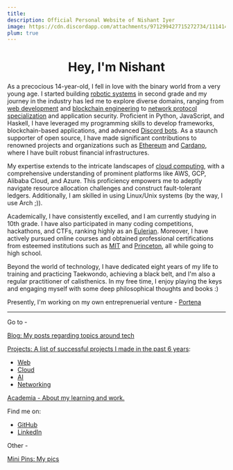 ```yaml
---
title: 
description: Official Personal Website of Nishant Iyer
image: https://cdn.discordapp.com/attachments/971299427715272734/1114144376311001168/Nishant_Iyer.png
plum: true
---
```


<h1 align="center"> Hey, I'm Nishant </h1>

As a precocious 14-year-old, I fell in love with the binary world from a very young age. I started building [robotic systems](https://drive.google.com/drive/folders/1idyy4DyDHI7uGDj3E00iVGRDthxPJJ2b?usp=drive_link) in second grade and my journey in the industry has led me to explore diverse domains, ranging from [web development](https://nishantiyer.netlify.app/projects#web-apps) and [blockchain engineering](https://ethereum.org) to [network protocol specialization](https://nishantiyer.netlify.app/projects#networking) and application security. Proficient in Python, JavaScript, and Haskell, I have leveraged my programming skills to develop frameworks, blockchain-based applications, and advanced [Discord bots](https://nishantiyer.netlify.app/projects#bots-nlp-transformers). As a staunch supporter of open source, I have made significant contributions to renowned projects and organizations such as [Ethereum](https://ethereum.org) and [Cardano](https://cardano.org), where I have built robust financial infrastructures.

My expertise extends to the intricate landscapes of [cloud computing](https://nishantiyer.netlify.app/projects#cloud), with a comprehensive understanding of prominent platforms like AWS, GCP, Alibaba Cloud, and Azure. This proficiency empowers me to adeptly navigate resource allocation challenges and construct fault-tolerant ledgers. Additionally, I am skilled in using Linux/Unix systems (by the way, I use Arch ;)).

Academically, I have consistently excelled, and I am currently studying in 10th grade. I have also participated in many coding competitions, hackathons, and CTFs, ranking highly as an [Eulerian]('https://projecteuler.net/about'). Moreover, I have actively pursued online courses and obtained professional certifications from esteemed institutions such as [MIT](https://professional.mit.edu/course-catalog/blockchain-disruptive-technology) and [Princeton](https://www.coursera.org/learn/comparch), all while going to high school.

Beyond the world of technology, I have dedicated eight years of my life to training and practicing Taekwondo, achieving a black belt, and I'm also a regular practitioner of calisthenics. In my free time, I enjoy playing the keys and engaging myself with some deep philosophical thoughts and books :)

Presently, I'm working on my own entreprenuerial venture - [Portena](https://portena.netlify.app)

---

Go to -

[Blog: My posts regarding topics around tech](https://nishantiyer.netlify.app/posts)

[Projects: A list of successful projects I made in the past 6 years](https://nishantiyer.netlify.app/projects):
- [Web](https://nishantiyer.netlify.app/projects#web-apps)
- [Cloud](https://nishantiyer.netlify.app/projects#cloud)
- [AI](https://nishantiyer.netlify.app/projects#bots-nlp-transformers)
- [Networking](https://nishantiyer.netlify.app/projects#networking)

[Academia - About my learning and work.](https://nishantiyer.netlify.app/academia)

Find me on:

- [GitHub](https://github.com/NishantIyer)
- [LinkedIn](https://www.linkedin.com/in/n1sh/)

Other -

[Mini Pins: My pics](https://nishantiyer.netlify.app/pics)
